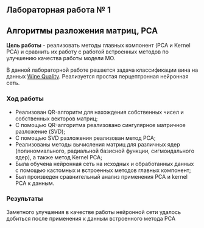 ## Лабораторная работа № 1
## Алгоритмы разложения матриц, PCA
**Цель работы** - реализовать методы главных компонент (PCA и Kernel PCA) и сравнить их работу с работой встроенных методов по улучшению качества работы модели МО. 

В данной лабораторной работе решается задача классификации вина на данных [Wine Quality](https://www.kaggle.com/datasets/rajyellow46/wine-quality). Реализуется простая перцептронная нейронная сеть. 

### Ход работы
- Реализован QR-алгоритм для нахождения собственных чисел и собственных векторов матриц;
- С помощью QR-алгоритма реализовано сингулярное матричное разложение (SVD);
- С помощью SVD разложения реализован метод PCA;
- Реализованы методы вычисления матриц для различных ядер (полиномиального, радиальной базисной функции, сигмоидального ядер), а также метод Kernel PCA;
- Была обучена нейронная сеть на исходных и обработанных данных с помощью кастомных и встроенных методов главных компонент; 
- Был произведен сравнительный анализ применения PCA и kernel PCA к данным.
### Результаты 
Заметного улучшения в качестве работы нейронной сети удалось добиться после применения к данным встроенного метода PCA   
 